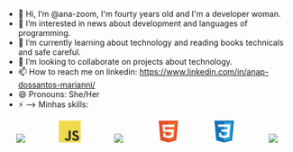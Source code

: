 - 👋 Hi, I’m @ana-zoom, I'm fourty years old and I'm a developer woman.
- 👀 I’m interested in news about development and languages of programming.
- 🌱 I’m currently learning about technology and reading books technicals and safe careful.
- 💞️ I’m looking to collaborate on projects about technology.
- 📫 How to reach me on linkedin: https://www.linkedin.com/in/anap-dossantos-marianni/
- 😄 Pronouns: She/Her
- ⚡ --> Minhas skills:
<div align="center">
    <img height="40" src="https://assets.zabbix.com/img/brands/nodejs.svg">
     &nbsp;&nbsp;&nbsp;&nbsp;&nbsp;&nbsp;&nbsp;&nbsp;&nbsp;&nbsp;&nbsp;&nbsp;&nbsp;
    <img height="40" src="https://raw.githubusercontent.com/devicons/devicon/master/icons/javascript/javascript-original.svg">
    &nbsp;&nbsp;&nbsp;&nbsp;&nbsp;&nbsp;&nbsp;&nbsp;&nbsp;&nbsp;&nbsp;&nbsp;&nbsp;
    <img height="40" src="https://w7.pngwing.com/pngs/173/36/png-transparent-postgresql-logo-computer-software-database-open-source-s-text-head-snout.png">
     &nbsp;&nbsp;&nbsp;&nbsp;&nbsp;&nbsp;&nbsp;&nbsp;&nbsp;&nbsp;&nbsp;&nbsp;&nbsp;
    <img height="40" src="https://raw.githubusercontent.com/devicons/devicon/master/icons/html5/html5-original.svg">
    &nbsp;&nbsp;&nbsp;&nbsp;&nbsp;&nbsp;&nbsp;&nbsp;&nbsp;&nbsp;&nbsp;&nbsp;&nbsp;
    <img height="40" src="https://raw.githubusercontent.com/devicons/devicon/master/icons/css3/css3-original.svg">
    &nbsp;&nbsp;&nbsp;&nbsp;&nbsp;&nbsp;&nbsp;&nbsp;&nbsp;&nbsp;&nbsp;&nbsp;&nbsp;
    <img height="40" src="[https://raw.githubusercontent.com/devicons/devicon/master/icons/css3/css3-original.svg](https://upload.wikimedia.org/wikipedia/commons/c/c3/Python-logo-notext.svg)">
    &nbsp;&nbsp;&nbsp;&nbsp;&nbsp;&nbsp;&nbsp;&nbsp;&nbsp;&nbsp;&nbsp;&nbsp;&nbsp;
</div>
